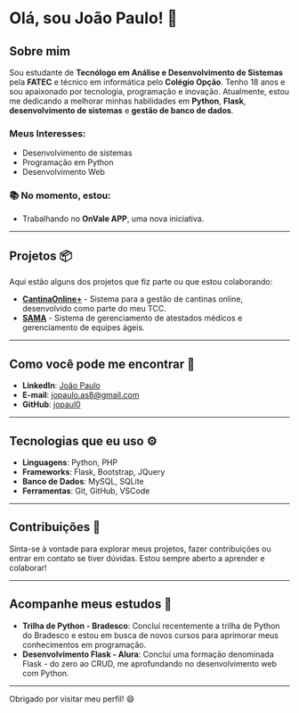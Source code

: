 # Olá, sou João Paulo! 👋

## Sobre mim

Sou estudante de **Tecnólogo em Análise e Desenvolvimento de Sistemas** pela **FATEC** e técnico em informática pelo **Colégio Opção**. Tenho 18 anos e sou apaixonado por tecnologia, programação e inovação. Atualmente, estou me dedicando a melhorar minhas habilidades em **Python**, **Flask**, **desenvolvimento de sistemas** e **gestão de banco de dados**.

### Meus Interesses:
- Desenvolvimento de sistemas
- Programação em Python
- Desenvolvimento Web

### 📚 No momento, estou:
- Trabalhando no **OnVale APP**, uma nova iniciativa.

---

## Projetos 📦

Aqui estão alguns dos projetos que fiz parte ou que estou colaborando:

- [**CantinaOnline+**](https://github.com/jopaul0/CantinaOnline-TCC) - Sistema para a gestão de cantinas online, desenvolvido como parte do meu TCC.
- [**SAMA**](https://github.com/Equipe-DotTec/SAMA-API) - Sistema de gerenciamento de atestados médicos e gerenciamento de equipes ágeis.

---

## Como você pode me encontrar 📱
- **LinkedIn**: [João Paulo](https://www.linkedin.com/in/joaosantos02/)
- **E-mail**: [jopaulo.as8@gmail.com](mailto:jopaulo.as8@gmail.com)
- **GitHub**: [jopaul0](https://github.com/jopaul0)

---

## Tecnologias que eu uso ⚙️

- **Linguagens**: Python, PHP
- **Frameworks**: Flask, Bootstrap, JQuery
- **Banco de Dados**: MySQL, SQLite
- **Ferramentas**: Git, GitHub, VSCode

---

## Contribuições 🤝

Sinta-se à vontade para explorar meus projetos, fazer contribuições ou entrar em contato se tiver dúvidas. Estou sempre aberto a aprender e colaborar!

---

## Acompanhe meus estudos 📖
- **Trilha de Python - Bradesco**: Concluí recentemente a trilha de Python do Bradesco e estou em busca de novos cursos para aprimorar meus conhecimentos em programação.
- **Desenvolvimento Flask - Alura**: Concluí uma formação denominada Flask - do zero ao CRUD, me aprofundando no desenvolvimento web com Python.

---

Obrigado por visitar meu perfil! 😄

